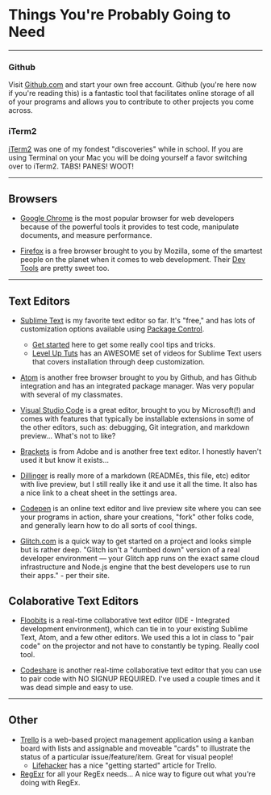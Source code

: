 # Things You're Probably Going to Need
***

### Github 
Visit [Github.com](https://github.com) and start your own free account. Github (you're here now if you're reading this) is a fantastic tool that facilitates online storage of all of your programs and allows you to contribute to other projects you come across. 

### iTerm2 
[iTerm2](https://www.iterm2.com/) was one of my fondest "discoveries" while in school. If you are using Terminal on your Mac you will be doing yourself a favor switching over to iTerm2. TABS! PANES! WOOT! 

*** 
## Browsers 
- [Google Chrome](https://www.google.com/chrome/) is the most popular browser for web developers because of the powerful tools it provides to test code, manipulate documents, and measure performance. 

- [Firefox](https://www.mozilla.org/en-US/firefox/new/) is a free browser brought to you by Mozilla, some of the smartest people on the planet when it comes to web development. Their [Dev Tools](https://developer.mozilla.org/en-US/docs/Tools) are pretty sweet too. 

*** 
## Text Editors
- [Sublime Text](https://www.sublimetext.com/) is my favorite text editor so far. It's "free," and has lots of customization options available using [Package Control](https://packagecontrol.io/). 
  - [Get started](https://scotch.io/bar-talk/best-of-sublime-text-3-features-plugins-and-settings) here to get some really cool tips and tricks. 
  - [Level Up Tuts](https://www.youtube.com/playlist?list=PLLnpHn493BHEYF4EX3sAhVG2rTqCvLnsP) has an AWESOME set of videos for Sublime Text users that covers installation through deep customization. 

- [Atom](https://atom.io/) is another free browser brought to you by Github, and has Github integration and has an integrated package manager. Was very popular with several of my classmates.

- [Visual Studio Code](https://code.visualstudio.com/) is a great editor, brought to you by Microsoft(!) and comes with features that typically be installable extensions in some of the other editors, such as: debugging, Git integration, and markdown preview... What's not to like?

- [Brackets](http://brackets.io/) is from Adobe and is another free text editor. I honestly haven't used it but know it exists...

- [Dillinger](http://dillinger.io/) is really more of a markdown (READMEs, this file, etc) editor with live preview, but I still really like it and use it all the time. It also has a nice link to a cheat sheet in the settings area.

- [Codepen](https://codepen.io) is an online text editor and live preview site where you can see your programs in action, share your creations, "fork" other folks code, and generally learn how to do all sorts of cool things.
- [Glitch.com](https://glitch.com/about/) is a quick way to get started on a project and looks simple but is rather deep. "Glitch isn't a "dumbed down" version of a real developer environment — your Glitch app runs on the exact same cloud infrastructure and Node.js engine that the best developers use to run their apps." - per their site.

## Colaborative Text Editors
- [Floobits](https://floobits.com) is a real-time collaborative text editor (IDE - Integrated development environment), which can tie in to your existing Sublime Text, Atom, and a few other editors. We used this a lot in class to "pair code" on the projector and not have to constantly be typing. Really cool tool.

- [Codeshare](https://codeshare.io/) is another real-time collaborative text editor that you can use to pair code with NO SIGNUP REQUIRED. I've used a couple times and it was dead simple and easy to use.

*** 
## Other  
- [Trello](https://trello.com) is a web-based project management application using a kanban board with lists and assignable and moveable "cards" to illustrate the status of a particular issue/feature/item. Great for visual people!  
  - [Lifehacker](http://lifehacker.com/how-to-use-trello-to-organize-your-entire-life-1683821040) has a nice "getting started" article for Trello.  
- [RegExr](http://regexr.com/) for all your RegEx needs... A nice way to figure out what you're doing with RegEx.
